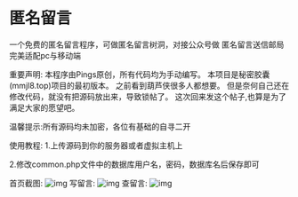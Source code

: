 # 匿名留言
一个免费的匿名留言程序，可做匿名留言树洞，对接公众号做 匿名留言送信邮局
完美适配pc与移动端

重要声明:
本程序由Pings原创，所有代码均为手动编写。
本项目是秘密胶囊(mmjl8.top)项目的最初版本。
之前看到葫芦侠很多人都想要。
但是奈何自己还在修改代码，就没有把源码放出来，导致锁帖了。
这次回来发这个帖子,也算是为了满足大家的愿望吧。

温馨提示:所有源码均未加密，各位有基础的自寻二开

使用教程:
1.上传源码到你的服务器或者虚拟主机上

2.修改common.php文件中的数据库用户名，密码，数据库名后保存即可


首页截图:
![img](https://pan.dkpoi.com/view.php/caa8b8091e30a0e4d8b5132c6c81ba3f.png)
写留言:
![img](https://pan.dkpoi.com/view.php/2cf60552ba88027b0f3fa658b33d7170.png)
查留言:
![img](https://pan.dkpoi.com/view.php/1e9ab187341d6e742908b8f867e32da8.png)
